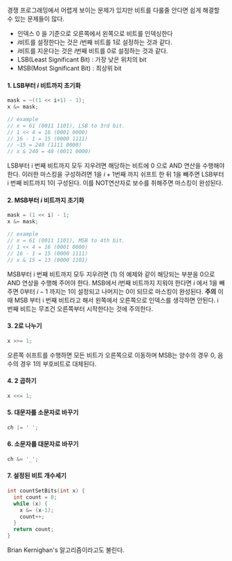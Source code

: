 경쟁 프로그래밍에서 어렵게 보이는 문제가 있지만 비트를 다룰줄 안다면 쉽게 해결할 수 있는 문제들이 많다. 

- 인덱스 0 을 기준으로 오른쪽에서 왼쪽으로 비트를 인덱싱한다
- $i$비트를 설정한다는 것은 $i$번째 비트를 1로 설정하는 것과 같다.
- $i$비트를 지운다는 것은 $i$번째 비트를 0로 설정하는 것과 같다.
- LSB(Least Significant Bit) : 가장 낮은 위치의 bit
- MSB(Most Significant Bit) : 최상위 bit

#### 1. LSB부터 $i$ 비트까지 초기화

```cpp
mask = ~((1 << i+1) - 1);
x &= mask;

// example
// x = 61 (0011 1101), LSB to 3rd bit.
// 1 << 4 = 16 (0001 0000)
// 16 - 1 = 15 (0000 1111)
// ~15 = 240 (1111 0000)
// x & 240 = 48 (0011 0000)
```
LSB부터 i 번째 비트까지 모두 지우려면 해당하는 비트에 0 으로 AND 연산을 수행해야 한다. 이러한 마스킹을 구성하려면 1을 $i+1$번째 까지 쉬프트 한 뒤 1을 빼주면 LSB부터 i 번째 비트까지 1이 구성된다. 이를 NOT연산자로 보수를 취해주면 마스킹이 완성된다.

#### 2. MSB부터 $i$ 비트까지 초기화
```cpp
mask = (1 << i) - 1;
x &= mask;

// example
// x = 61 (0011 1101), MSB to 4th bit.
// 1 << 4 = 16 (0001 0000)
// 16 - 1 = 15 (0000 1111)
// x & 15 = 13 (0000 1101)
```
MSB부터 i 번째 비트까지 모두 지우려면 (1) 의 예제와 같이 해당되는 부분을 0으로 AND 연상을 수행해 주어야 한다. MSB에서 $i$번째 비트까지 지워야 한다면 $i$ 에서 1을 빼주면 0부터 $i-1$ 까지는 1이 설정되고 나머지는 0이 되므로 마스킹이 완성된다.
**주의** 이때 MSB 부터 i 번째 비트라고 해서 왼쪽에서 오른쪽으로 인덱스를 생각하면 안된다. i 번째 비트는 무조건 오른쪽부터 시작한다는 것에 주의한다.

#### 3. 2로 나누기
```cpp
x >>= 1;
```
오른쪽 쉬프트를 수행하면 모든 비트가 오른쪽으로 이동하며 MSB는 양수의 경우 0, 음수의 경우 1의 부호비트로 대체된다.

#### 4. 2 곱하기
```cpp
x <<= 1;
```

#### 5. 대문자를 소문자로 바꾸기
```cpp
ch |= ' ';
```

#### 6. 소문자를 대문자로 바꾸기
```cpp
ch &= '_';
```

#### 7. 설정된 비트 개수세기
```cpp
int countSetBits(int x) {
  int count = 0;
  while (x) {
    x &= (x-1);
    count++;
  }
  return count;
}
```

Brian Kernighan's  알고리즘이라고도 불린다.